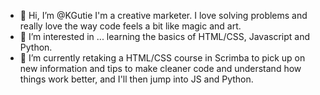 - 👋 Hi, I’m @KGutie I'm a creative marketer. I love solving problems and really love the way code feels a bit like magic and art. 
- 👀 I’m interested in ... learning the basics of HTML/CSS, Javascript and Python. 
- 🌱 I’m currently retaking a HTML/CSS course in Scrimba to pick up on new information and tips to make cleaner code and understand how things work better, and I'll then jump into JS and Python.

<!---
KGutie/KGutie is a ✨ special ✨ repository because its `README.md` (this file) appears on your GitHub profile.
You can click the Preview link to take a look at your changes.
--->
